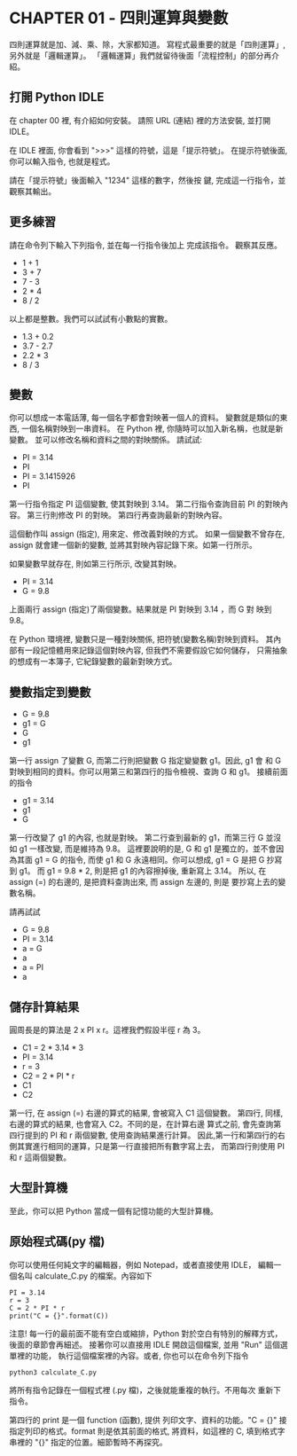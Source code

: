 # CHAPTER 01 - 四則運算與變數

四則運算就是加、減、乘、除，大家都知道。
寫程式最重要的就是「四則運算」, 另外就是「邏輯運算」。
「邏輯運算」我們就留待後面「流程控制」的部分再介紹。

## 打開 Python IDLE
在 chapter 00 裡, 有介紹如何安裝。
請照 URL (連結) 裡的方法安裝, 並打開 IDLE。

在 IDLE 裡面, 你會看到 ">>>" 這樣的符號，這是「提示符號」。
在提示符號後面, 你可以輸入指令, 也就是程式。

請在「提示符號」後面輸入 "1234" 這樣的數字，然後按 <ENTER> 鍵,
完成這一行指令，並觀察其輸出。

## 更多練習

請在命令列下輸入下列指令, 並在每一行指令後加上 <ENTER> 完成該指令。
觀察其反應。

 - 1 + 1
 - 3 + 7
 - 7 - 3
 - 2 * 4
 - 8 / 2

以上都是整數。我們可以試試有小數點的實數。

 - 1.3 + 0.2
 - 3.7 - 2.7
 - 2.2 * 3
 - 8 / 3

## 變數

你可以想成一本電話薄, 每一個名字都會對映著一個人的資料。
變數就是類似的東西, 一個名稱對映到一串資料。
在 Python 裡, 你隨時可以加入新名稱，也就是新變數。
並可以修改名稱和資料之間的對映關係。
請試試:

 - PI = 3.14
 - PI
 - PI = 3.1415926
 - PI

第一行指令指定 PI 這個變數, 使其對映到 3.14。
第二行指令查詢目前 PI 的對映內容。
第三行則修改 PI 的對映。
第四行再查詢最新的對映內容。

這個動作叫 assign (指定), 用來定、修改義對映的方式。
如果一個變數不曾存在, assign 就會建一個新的變數,
並將其對映內容記錄下來。如第一行所示。

如果變數早就存在, 則如第三行所示, 改變其對映。

 - PI = 3.14
 - G = 9.8

上面兩行 assign (指定)了兩個變數。結果就是 PI 對映到 3.14 ，而 G 對
映到 9.8。

在 Python 環境裡, 變數只是一種對映關係, 把符號(變數名稱)對映到資料。
其內部有一段記憶體用來記錄這個對映內容, 但我們不需要假設它如何儲存，
只需抽象的想成有一本簿子, 它紀錄變數的最新對映方式。

## 變數指定到變數

 - G = 9.8
 - g1 = G
 - G
 - g1

第一行 assign 了變數 G, 而第二行則把變數 G 指定變變數 g1。因此, g1 會
和 G 對映到相同的資料。你可以用第三和第四行的指令檢視、查詢 G 和 g1。
接續前面的指令

 - g1 = 3.14
 - g1
 - G

第一行改變了 g1 的內容, 也就是對映。
第二行查到最新的 g1，而第三行 G 並沒如 g1 一樣改變, 而是維持為 9.8。
這裡要說明的是, G 和 g1 是獨立的，並不會因為其面 g1 = G 的指令,
而使 g1 和 G 永遠相同。你可以想成, g1 = G 是把 G 抄寫到 g1。
而 g1 = 9.8 * 2, 則是把 g1 的內容擦掉後, 重新寫上 3.14。
所以, 在 assign (=) 的右邊的, 是把資料查詢出來, 而 assign 左邊的, 則是
要抄寫上去的變數名稱。

請再試試
 - G = 9.8
 - PI = 3.14
 - a = G
 - a
 - a = PI
 - a

## 儲存計算結果

圓周長是的算法是 2 x PI x r。這裡我們假設半徑 r 為 3。

- C1 = 2 * 3.14 * 3
 - PI = 3.14
 - r = 3
 - C2 = 2 * PI * r
 - C1
 - C2

第一行, 在 assign (=) 右邊的算式的結果, 會被寫入 C1 這個變數。
第四行, 同樣, 右邊的算式的結果, 也會寫入 C2。不同的是，在計算右邊
算式之前, 會先查詢第四行提到的 PI 和 r 兩個變數, 使用查詢結果進行計算。
因此,第一行和第四行的右側其實進行相同的運算，只是第一行直接把所有數字寫上去，
而第四行則使用 PI 和 r 這兩個變數。

## 大型計算機

至此，你可以把 Python 當成一個有記憶功能的大型計算機。

## 原始程式碼(py 檔)

你可以使用任何純文字的編輯器，例如 Notepad，或者直接使用 IDLE，
編輯一個名叫
calculate_C.py 的檔案。內容如下

    PI = 3.14
    r = 3
    C = 2 * PI * r
    print("C = {}".format(C))

注意! 每一行的最前面不能有空白或縮排，Python 對於空白有特別的解釋方式，
後面的章節會再細述。
接著你可以直接用 IDLE 開啟這個檔案, 並用 "Run" 這個選單裡的功能，
執行這個檔案裡的內容。或者, 你也可以在命令列下指令

    python3 calculate_C.py

將所有指令記錄在一個程式裡 (.py 檔)，之後就能重複的執行。不用每次
重新下指令。

第四行的 print 是一個 function (函數), 提供
列印文字、資料的功能。"C = {}" 接指定列印的格式。format
則是依其前面的格式, 將資料，如這裡的 C, 填到格式字串裡的 "{}"
指定的位置。細節暫時不再探究。

